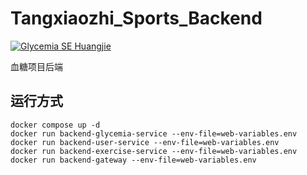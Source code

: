 # Tangxiaozhi_Sports_Backend
[![Glycemia SE Huangjie](https://github.com/SoftwareEngineeringMedical/Tangxiaozhi_Sports_Backend/actions/workflows/workflow.yml/badge.svg?branch=docker)](https://github.com/SoftwareEngineeringMedical/Tangxiaozhi_Sports_Backend/actions/workflows/workflow.yml)

血糖项目后端

## 运行方式
```shell
docker compose up -d
docker run backend-glycemia-service --env-file=web-variables.env
docker run backend-user-service --env-file=web-variables.env
docker run backend-exercise-service --env-file=web-variables.env
docker run backend-gateway --env-file=web-variables.env
```